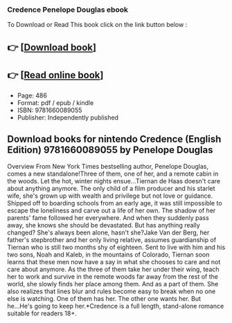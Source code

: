 ### Credence Penelope Douglas ebook

To Download or Read This book click on the link button below :

## 👉  [**[Download book](http://get-pdfs.com/download.php?group=book&from=github.com&id=673157&lnk=1081 "Download book")**]

## 👉  [**[Read online book](http://get-pdfs.com/download.php?group=book&from=github.com&id=673157&lnk=1081 "Read online book")**]


* Page: 486
* Format: pdf / epub / kindle
* ISBN: 9781660089055
* Publisher: Independently published



## Download books for nintendo Credence (English Edition) 9781660089055 by Penelope Douglas


Overview
From New York Times bestselling author, Penelope Douglas, comes a new standalone!Three of them, one of her, and a remote cabin in the woods. Let the hot, winter nights ensue...Tiernan de Haas doesn&#039;t care about anything anymore. The only child of a film producer and his starlet wife, she&#039;s grown up with wealth and privilege but not love or guidance. Shipped off to boarding schools from an early age, it was still impossible to escape the loneliness and carve out a life of her own. The shadow of her parents&#039; fame followed her everywhere. And when they suddenly pass away, she knows she should be devastated. But has anything really changed? She&#039;s always been alone, hasn&#039;t she?Jake Van der Berg, her father&#039;s stepbrother and her only living relative, assumes guardianship of Tiernan who is still two months shy of eighteen. Sent to live with him and his two sons, Noah and Kaleb, in the mountains of Colorado, Tiernan soon learns that these men now have a say in what she chooses to care and not care about anymore. As the three of them take her under their wing, teach her to work and survive in the remote woods far away from the rest of the world, she slowly finds her place among them. And as a part of them. She also realizes that lines blur and rules become easy to break when no one else is watching. One of them has her. The other one wants her. But he...He&#039;s going to keep her.*Credence is a full length, stand-alone romance suitable for readers 18+.




